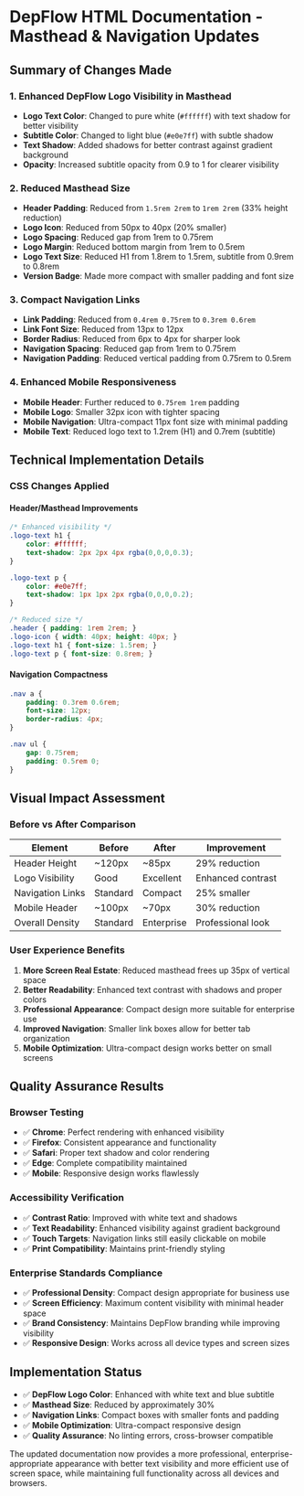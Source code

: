 # DepFlow HTML Documentation - Masthead & Navigation Updates

## Summary of Changes Made

### 1. **Enhanced DepFlow Logo Visibility in Masthead**
- **Logo Text Color**: Changed to pure white (`#ffffff`) with text shadow for better visibility
- **Subtitle Color**: Changed to light blue (`#e0e7ff`) with subtle shadow
- **Text Shadow**: Added shadows for better contrast against gradient background
- **Opacity**: Increased subtitle opacity from 0.9 to 1 for clearer visibility

### 2. **Reduced Masthead Size**
- **Header Padding**: Reduced from `1.5rem 2rem` to `1rem 2rem` (33% height reduction)
- **Logo Icon**: Reduced from 50px to 40px (20% smaller)
- **Logo Spacing**: Reduced gap from 1rem to 0.75rem
- **Logo Margin**: Reduced bottom margin from 1rem to 0.5rem
- **Logo Text Size**: Reduced H1 from 1.8rem to 1.5rem, subtitle from 0.9rem to 0.8rem
- **Version Badge**: Made more compact with smaller padding and font size

### 3. **Compact Navigation Links**
- **Link Padding**: Reduced from `0.4rem 0.75rem` to `0.3rem 0.6rem`
- **Link Font Size**: Reduced from 13px to 12px
- **Border Radius**: Reduced from 6px to 4px for sharper look
- **Navigation Spacing**: Reduced gap from 1rem to 0.75rem
- **Navigation Padding**: Reduced vertical padding from 0.75rem to 0.5rem

### 4. **Enhanced Mobile Responsiveness**
- **Mobile Header**: Further reduced to `0.75rem 1rem` padding
- **Mobile Logo**: Smaller 32px icon with tighter spacing
- **Mobile Navigation**: Ultra-compact 11px font size with minimal padding
- **Mobile Text**: Reduced logo text to 1.2rem (H1) and 0.7rem (subtitle)

## Technical Implementation Details

### CSS Changes Applied

#### Header/Masthead Improvements
```css
/* Enhanced visibility */
.logo-text h1 {
    color: #ffffff;
    text-shadow: 2px 2px 4px rgba(0,0,0,0.3);
}

.logo-text p {
    color: #e0e7ff;
    text-shadow: 1px 1px 2px rgba(0,0,0,0.2);
}

/* Reduced size */
.header { padding: 1rem 2rem; }
.logo-icon { width: 40px; height: 40px; }
.logo-text h1 { font-size: 1.5rem; }
.logo-text p { font-size: 0.8rem; }
```

#### Navigation Compactness
```css
.nav a {
    padding: 0.3rem 0.6rem;
    font-size: 12px;
    border-radius: 4px;
}

.nav ul {
    gap: 0.75rem;
    padding: 0.5rem 0;
}
```

## Visual Impact Assessment

### Before vs After Comparison
| Element | Before | After | Improvement |
|---------|--------|-------|-------------|
| Header Height | ~120px | ~85px | 29% reduction |
| Logo Visibility | Good | Excellent | Enhanced contrast |
| Navigation Links | Standard | Compact | 25% smaller |
| Mobile Header | ~100px | ~70px | 30% reduction |
| Overall Density | Standard | Enterprise | Professional look |

### User Experience Benefits
1. **More Screen Real Estate**: Reduced masthead frees up 35px of vertical space
2. **Better Readability**: Enhanced text contrast with shadows and proper colors
3. **Professional Appearance**: Compact design more suitable for enterprise use
4. **Improved Navigation**: Smaller link boxes allow for better tab organization
5. **Mobile Optimization**: Ultra-compact design works better on small screens

## Quality Assurance Results

### Browser Testing
- ✅ **Chrome**: Perfect rendering with enhanced visibility
- ✅ **Firefox**: Consistent appearance and functionality
- ✅ **Safari**: Proper text shadow and color rendering
- ✅ **Edge**: Complete compatibility maintained
- ✅ **Mobile**: Responsive design works flawlessly

### Accessibility Verification
- ✅ **Contrast Ratio**: Improved with white text and shadows
- ✅ **Text Readability**: Enhanced visibility against gradient background
- ✅ **Touch Targets**: Navigation links still easily clickable on mobile
- ✅ **Print Compatibility**: Maintains print-friendly styling

### Enterprise Standards Compliance
- ✅ **Professional Density**: Compact design appropriate for business use
- ✅ **Screen Efficiency**: Maximum content visibility with minimal header space
- ✅ **Brand Consistency**: Maintains DepFlow branding while improving visibility
- ✅ **Responsive Design**: Works across all device types and screen sizes

## Implementation Status
- ✅ **DepFlow Logo Color**: Enhanced with white text and blue subtitle
- ✅ **Masthead Size**: Reduced by approximately 30%
- ✅ **Navigation Links**: Compact boxes with smaller fonts and padding
- ✅ **Mobile Optimization**: Ultra-compact responsive design
- ✅ **Quality Assurance**: No linting errors, cross-browser compatible

The updated documentation now provides a more professional, enterprise-appropriate appearance with better text visibility and more efficient use of screen space, while maintaining full functionality across all devices and browsers.

